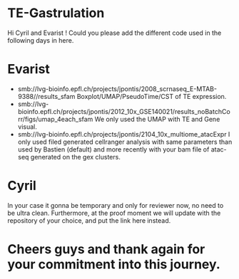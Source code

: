 # TE-Gastrulation

Hi Cyril and Evarist ! 
Could you please add the different code used in the following days in here.

# Evarist

- smb://lvg-bioinfo.epfl.ch/projects/jpontis/2008_scrnaseq_E-MTAB-9388//results_sfam 
Boxplot/UMAP/PseudoTime/CST of TE expression.
- smb://lvg-bioinfo.epfl.ch/projects/jpontis/2012_10x_GSE140021/results_noBatchCorr/figs/umap_4each_sfam
We only used the UMAP with TE and Gene visual.
- smb://lvg-bioinfo.epfl.ch/projects/jpontis/2104_10x_multiome_atacExpr
I only used filed generated cellranger analysis with same parameters than used by Bastien (default) and more recently with your bam file of atac-seq generated on the gex clusters.

# Cyril

In your case it gonna be temporary and only for reviewer now, no need to be ultra clean.
Furthermore, at the proof moment we will update with the repository of your choice, and put the link here instead.

# Cheers guys and thank again for your commitment into this journey.
